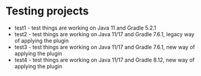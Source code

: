 # Testing projects

* test1 - test things are working on Java 11 and Gradle 5.2.1
* test2 - test things are working on Java 11/17 and Gradle 7.6.1,
          legacy way of applying the plugin
* test3 - test things are working on Java 11/17 and Gradle 7.6.1,
          new way of applying the plugin
* test4 - test things are working on Java 11/17 and Gradle 8.12,
          new way of applying the plugin

